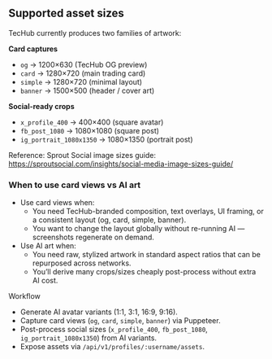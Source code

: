 ## Supported asset sizes

TecHub currently produces two families of artwork:

**Card captures**

- `og` → 1200×630 (TecHub OG preview)
- `card` → 1280×720 (main trading card)
- `simple` → 1280×720 (minimal layout)
- `banner` → 1500×500 (header / cover art)

**Social-ready crops**

- `x_profile_400` → 400×400 (square avatar)
- `fb_post_1080` → 1080×1080 (square post)
- `ig_portrait_1080x1350` → 1080×1350 (portrait post)

Reference: Sprout Social image sizes guide:
https://sproutsocial.com/insights/social-media-image-sizes-guide/

### When to use card views vs AI art

- Use card views when:
  - You need TecHub-branded composition, text overlays, UI framing, or a consistent layout (og,
    card, simple, banner).
  - You want to change the layout globally without re-running AI — screenshots regenerate on demand.
- Use AI art when:
  - You need raw, stylized artwork in standard aspect ratios that can be repurposed across networks.
  - You’ll derive many crops/sizes cheaply post-process without extra AI cost.

Workflow

- Generate AI avatar variants (1:1, 3:1, 16:9, 9:16).
- Capture card views (`og`, `card`, `simple`, `banner`) via Puppeteer.
- Post-process social sizes (`x_profile_400`, `fb_post_1080`, `ig_portrait_1080x1350`) from AI variants.
- Expose assets via `/api/v1/profiles/:username/assets`.
